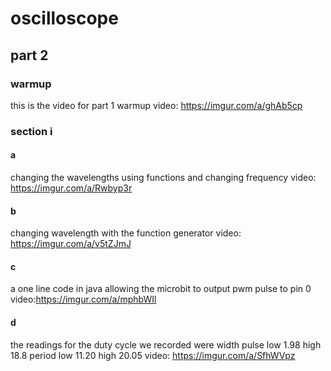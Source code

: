 # oscilloscope 


## part 2
### warmup 
this is the video for part 1 warmup
video: https://imgur.com/a/ghAb5cp
### section i 
#### a 
changing the wavelengths using functions and changing frequency
video: https://imgur.com/a/Rwbyp3r

#### b
changing wavelength with the function generator
video: https://imgur.com/a/v5tZJmJ

#### c 
a one line code in java allowing the microbit to output pwm pulse to pin 0 
video:https://imgur.com/a/mphbWIl

#### d 
the readings for the duty cycle we recorded were width pulse low 1.98 high 18.8 period low 11.20 high 20.05
video: https://imgur.com/a/SfhWVpz
